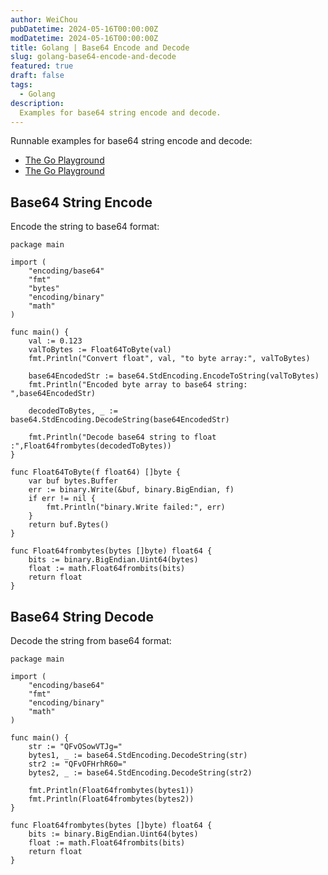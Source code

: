 ```yaml
---
author: WeiChou
pubDatetime: 2024-05-16T00:00:00Z
modDatetime: 2024-05-16T00:00:00Z
title: Golang | Base64 Encode and Decode
slug: golang-base64-encode-and-decode
featured: true
draft: false
tags:
  - Golang
description:
  Examples for base64 string encode and decode.
---
```


Runnable examples for base64 string encode and decode:

- [The Go Playground](https://play.golang.org/p/6ewr4ulz0ra)
- [The Go Playground](https://play.golang.org/p/UWpQmE6pJSm)

## Base64 String Encode
Encode the string to base64 format:
```
package main

import (
	"encoding/base64"
	"fmt"
	"bytes"
	"encoding/binary"
	"math"
)

func main() {
	val := 0.123
	valToBytes := Float64ToByte(val)
	fmt.Println("Convert float", val, "to byte array:", valToBytes)
	
	base64EncodedStr := base64.StdEncoding.EncodeToString(valToBytes)
	fmt.Println("Encoded byte array to base64 string: ",base64EncodedStr)
	
	decodedToBytes, _ := base64.StdEncoding.DecodeString(base64EncodedStr)
	
	fmt.Println("Decode base64 string to float      :",Float64frombytes(decodedToBytes))
}

func Float64ToByte(f float64) []byte {
    var buf bytes.Buffer
    err := binary.Write(&buf, binary.BigEndian, f)
    if err != nil {
        fmt.Println("binary.Write failed:", err)
    }
    return buf.Bytes()
}

func Float64frombytes(bytes []byte) float64 {
    bits := binary.BigEndian.Uint64(bytes)
    float := math.Float64frombits(bits)
    return float
}
```

## Base64 String Decode
Decode the string from base64 format:
```
package main

import (
	"encoding/base64"
	"fmt"
	"encoding/binary"
	"math"
)

func main() {
	str := "QFvOSowVTJg="
	bytes1, _ := base64.StdEncoding.DecodeString(str)
	str2 := "QFvOFHrhR60="
	bytes2, _ := base64.StdEncoding.DecodeString(str2)
	
    fmt.Println(Float64frombytes(bytes1))
	fmt.Println(Float64frombytes(bytes2))
}

func Float64frombytes(bytes []byte) float64 {
    bits := binary.BigEndian.Uint64(bytes)
    float := math.Float64frombits(bits)
    return float
}
```
